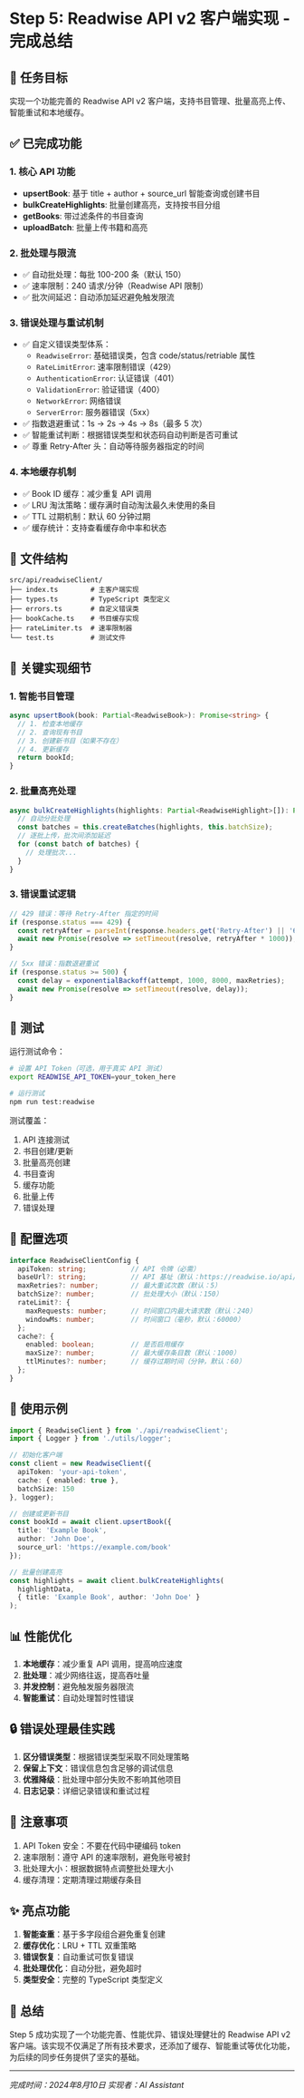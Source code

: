 # Step 5: Readwise API v2 客户端实现 - 完成总结

## 🎯 任务目标
实现一个功能完善的 Readwise API v2 客户端，支持书目管理、批量高亮上传、智能重试和本地缓存。

## ✅ 已完成功能

### 1. 核心 API 功能
- **upsertBook**: 基于 title + author + source_url 智能查询或创建书目
- **bulkCreateHighlights**: 批量创建高亮，支持按书目分组
- **getBooks**: 带过滤条件的书目查询
- **uploadBatch**: 批量上传书籍和高亮

### 2. 批处理与限流
- ✅ 自动批处理：每批 100-200 条（默认 150）
- ✅ 速率限制：240 请求/分钟（Readwise API 限制）
- ✅ 批次间延迟：自动添加延迟避免触发限流

### 3. 错误处理与重试机制
- ✅ 自定义错误类型体系：
  - `ReadwiseError`: 基础错误类，包含 code/status/retriable 属性
  - `RateLimitError`: 速率限制错误（429）
  - `AuthenticationError`: 认证错误（401）
  - `ValidationError`: 验证错误（400）
  - `NetworkError`: 网络错误
  - `ServerError`: 服务器错误（5xx）
- ✅ 指数退避重试：1s → 2s → 4s → 8s（最多 5 次）
- ✅ 智能重试判断：根据错误类型和状态码自动判断是否可重试
- ✅ 尊重 Retry-After 头：自动等待服务器指定的时间

### 4. 本地缓存机制
- ✅ Book ID 缓存：减少重复 API 调用
- ✅ LRU 淘汰策略：缓存满时自动淘汰最久未使用的条目
- ✅ TTL 过期机制：默认 60 分钟过期
- ✅ 缓存统计：支持查看缓存命中率和状态

## 📁 文件结构

```
src/api/readwiseClient/
├── index.ts        # 主客户端实现
├── types.ts        # TypeScript 类型定义
├── errors.ts       # 自定义错误类
├── bookCache.ts    # 书目缓存实现
├── rateLimiter.ts  # 速率限制器
└── test.ts         # 测试文件
```

## 🔑 关键实现细节

### 1. 智能书目管理
```typescript
async upsertBook(book: Partial<ReadwiseBook>): Promise<string> {
  // 1. 检查本地缓存
  // 2. 查询现有书目
  // 3. 创建新书目（如果不存在）
  // 4. 更新缓存
  return bookId;
}
```

### 2. 批量高亮处理
```typescript
async bulkCreateHighlights(highlights: Partial<ReadwiseHighlight>[]): Promise<ReadwiseHighlight[]> {
  // 自动分批处理
  const batches = this.createBatches(highlights, this.batchSize);
  // 逐批上传，批次间添加延迟
  for (const batch of batches) {
    // 处理批次...
  }
}
```

### 3. 错误重试逻辑
```typescript
// 429 错误：等待 Retry-After 指定的时间
if (response.status === 429) {
  const retryAfter = parseInt(response.headers.get('Retry-After') || '60');
  await new Promise(resolve => setTimeout(resolve, retryAfter * 1000));
}

// 5xx 错误：指数退避重试
if (response.status >= 500) {
  const delay = exponentialBackoff(attempt, 1000, 8000, maxRetries);
  await new Promise(resolve => setTimeout(resolve, delay));
}
```

## 🧪 测试

运行测试命令：
```bash
# 设置 API Token（可选，用于真实 API 测试）
export READWISE_API_TOKEN=your_token_here

# 运行测试
npm run test:readwise
```

测试覆盖：
1. API 连接测试
2. 书目创建/更新
3. 批量高亮创建
4. 书目查询
5. 缓存功能
6. 批量上传
7. 错误处理

## 🔧 配置选项

```typescript
interface ReadwiseClientConfig {
  apiToken: string;           // API 令牌（必需）
  baseUrl?: string;           // API 基址（默认：https://readwise.io/api/v2）
  maxRetries?: number;        // 最大重试次数（默认：5）
  batchSize?: number;         // 批处理大小（默认：150）
  rateLimit?: {
    maxRequests: number;      // 时间窗口内最大请求数（默认：240）
    windowMs: number;         // 时间窗口（毫秒，默认：60000）
  };
  cache?: {
    enabled: boolean;         // 是否启用缓存
    maxSize?: number;         // 最大缓存条目数（默认：1000）
    ttlMinutes?: number;      // 缓存过期时间（分钟，默认：60）
  };
}
```

## 🚀 使用示例

```typescript
import { ReadwiseClient } from './api/readwiseClient';
import { Logger } from './utils/logger';

// 初始化客户端
const client = new ReadwiseClient({
  apiToken: 'your-api-token',
  cache: { enabled: true },
  batchSize: 150
}, logger);

// 创建或更新书目
const bookId = await client.upsertBook({
  title: 'Example Book',
  author: 'John Doe',
  source_url: 'https://example.com/book'
});

// 批量创建高亮
const highlights = await client.bulkCreateHighlights(
  highlightData,
  { title: 'Example Book', author: 'John Doe' }
);
```

## 📊 性能优化

1. **本地缓存**：减少重复 API 调用，提高响应速度
2. **批处理**：减少网络往返，提高吞吐量
3. **并发控制**：避免触发服务器限流
4. **智能重试**：自动处理暂时性错误

## 🔒 错误处理最佳实践

1. **区分错误类型**：根据错误类型采取不同处理策略
2. **保留上下文**：错误信息包含足够的调试信息
3. **优雅降级**：批处理中部分失败不影响其他项目
4. **日志记录**：详细记录错误和重试过程

## 📝 注意事项

1. API Token 安全：不要在代码中硬编码 token
2. 速率限制：遵守 API 的速率限制，避免账号被封
3. 批处理大小：根据数据特点调整批处理大小
4. 缓存清理：定期清理过期缓存条目

## ✨ 亮点功能

1. **智能查重**：基于多字段组合避免重复创建
2. **缓存优化**：LRU + TTL 双重策略
3. **错误恢复**：自动重试可恢复错误
4. **批处理优化**：自动分批，避免超时
5. **类型安全**：完整的 TypeScript 类型定义

## 🎉 总结

Step 5 成功实现了一个功能完善、性能优异、错误处理健壮的 Readwise API v2 客户端。该实现不仅满足了所有技术要求，还添加了缓存、智能重试等优化功能，为后续的同步任务提供了坚实的基础。

---

*完成时间：2024年8月10日*
*实现者：AI Assistant*

